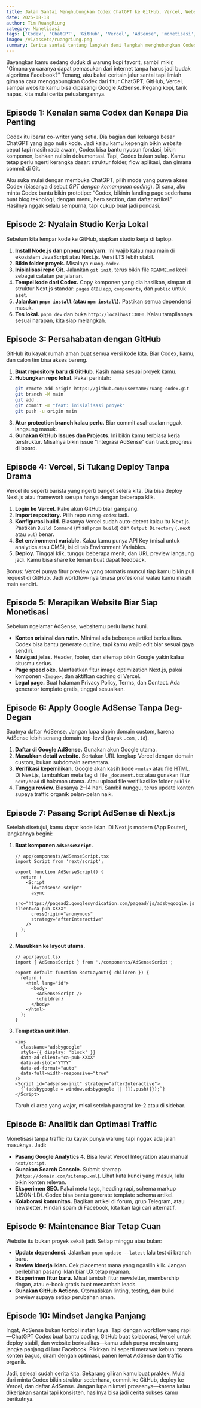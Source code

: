 ```yaml
---
title: Jalan Santai Menghubungkan Codex ChatGPT ke GitHub, Vercel, Website, dan AdSense
date: 2025-08-18
author: Tim RuangRiung
category: Monetisasi
tags: ['Codex', 'ChatGPT', 'GitHub', 'Vercel', 'AdSense', 'monetisasi', 'website']
image: /v1/assets/ruangriung.png
summary: Cerita santai tentang langkah demi langkah menghubungkan Codex, GitHub, Vercel, dan Google AdSense agar website pribadi bisa cuan tanpa bergantung pada Facebook.
---
```


Bayangkan kamu sedang duduk di warung kopi favorit, sambil mikir, "Gimana ya caranya dapat pemasukan dari internet tanpa harus jadi budak algoritma Facebook?" Tenang, aku bakal ceritain jalur santai tapi ilmiah gimana cara menggabungkan Codex dari fitur ChatGPT, GitHub, Vercel, sampai website kamu bisa dipasangi Google AdSense. Pegang kopi, tarik napas, kita mulai cerita petualangannya.

## Episode 1: Kenalan sama Codex dan Kenapa Dia Penting

Codex itu ibarat co-writer yang setia. Dia bagian dari keluarga besar ChatGPT yang jago nulis kode. Jadi kalau kamu kepengin bikin website cepat tapi masih rada awam, Codex bisa bantu nyusun fondasi, bikin komponen, bahkan nulisin dokumentasi. Tapi, Codex bukan sulap. Kamu tetap perlu ngerti kerangka dasar: struktur folder, flow aplikasi, dan gimana commit di Git.

Aku suka mulai dengan membuka ChatGPT, pilih mode yang punya akses Codex (biasanya disebut *GPT dengan kemampuan coding*). Di sana, aku minta Codex bantu bikin prototipe: “Codex, bikinin landing page sederhana buat blog teknologi, dengan menu, hero section, dan daftar artikel.” Hasilnya nggak selalu sempurna, tapi cukup buat jadi pondasi.

## Episode 2: Nyalain Studio Kerja Lokal

Sebelum kita lempar kode ke GitHub, siapkan studio kerja di laptop.

1. **Install Node.js dan pnpm/npm/yarn.** Ini wajib kalau mau main di ekosistem JavaScript atau Next.js. Versi LTS lebih stabil.
2. **Bikin folder proyek.** Misalnya `ruang-codex`.
3. **Inisialisasi repo Git.** Jalankan `git init`, terus bikin file `README.md` kecil sebagai catatan perjalanan.
4. **Tempel kode dari Codex.** Copy komponen yang dia hasilkan, simpan di struktur Next.js standar: `pages` atau `app`, `components`, dan `public` untuk aset.
5. **Jalankan `pnpm install` (atau `npm install`).** Pastikan semua dependensi masuk.
6. **Tes lokal.** `pnpm dev` dan buka `http://localhost:3000`. Kalau tampilannya sesuai harapan, kita siap melangkah.

## Episode 3: Persahabatan dengan GitHub

GitHub itu kayak rumah aman buat semua versi kode kita. Biar Codex, kamu, dan calon tim bisa akses bareng.

1. **Buat repository baru di GitHub.** Kasih nama sesuai proyek kamu.
2. **Hubungkan repo lokal.** Pakai perintah:
   ```bash
   git remote add origin https://github.com/username/ruang-codex.git
   git branch -M main
   git add .
   git commit -m "feat: inisialisasi proyek"
   git push -u origin main
   ```
3. **Atur protection branch kalau perlu.** Biar commit asal-asalan nggak langsung masuk.
4. **Gunakan GitHub Issues dan Projects.** Ini bikin kamu terbiasa kerja terstruktur. Misalnya bikin issue “Integrasi AdSense” dan track progress di board.

## Episode 4: Vercel, Si Tukang Deploy Tanpa Drama

Vercel itu seperti barista yang ngerti banget selera kita. Dia bisa deploy Next.js atau framework serupa hanya dengan beberapa klik.

1. **Login ke Vercel.** Pake akun GitHub biar gampang.
2. **Import repository.** Pilih repo `ruang-codex` tadi.
3. **Konfigurasi build.** Biasanya Vercel sudah auto-detect kalau itu Next.js. Pastikan `Build Command` (misal `pnpm build`) dan `Output Directory` (`.next` atau `out`) benar.
4. **Set environment variable.** Kalau kamu punya API Key (misal untuk analytics atau CMS), isi di tab Environment Variables.
5. **Deploy.** Tinggal klik, tunggu beberapa menit, dan URL preview langsung jadi. Kamu bisa share ke teman buat dapat feedback.

Bonus: Vercel punya fitur preview yang otomatis muncul tiap kamu bikin pull request di GitHub. Jadi workflow-nya terasa profesional walau kamu masih main sendiri.

## Episode 5: Merapikan Website Biar Siap Monetisasi

Sebelum ngelamar AdSense, websitemu perlu layak huni.

- **Konten orisinal dan rutin.** Minimal ada beberapa artikel berkualitas. Codex bisa bantu generate outline, tapi kamu wajib edit biar sesuai gaya sendiri.
- **Navigasi jelas.** Header, footer, dan sitemap bikin Google yakin kalau situsmu serius.
- **Page speed oke.** Manfaatkan fitur image optimization Next.js, pakai komponen `<Image>`, dan aktifkan caching di Vercel.
- **Legal page.** Buat halaman Privacy Policy, Terms, dan Contact. Ada generator template gratis, tinggal sesuaikan.

## Episode 6: Apply Google AdSense Tanpa Deg-Degan

Saatnya daftar AdSense. Jangan lupa siapin domain custom, karena AdSense lebih senang domain top-level (kayak `.com`, `.id`).

1. **Daftar di Google AdSense.** Gunakan akun Google utama.
2. **Masukkan detail website.** Sertakan URL lengkap Vercel dengan domain custom, bukan subdomain sementara.
3. **Verifikasi kepemilikan.** Google akan kasih kode `<meta>` atau file HTML. Di Next.js, tambahkan meta tag di file `_document.tsx` atau gunakan fitur `next/head` di halaman utama. Atau upload file verifikasi ke folder `public`.
4. **Tunggu review.** Biasanya 2–14 hari. Sambil nunggu, terus update konten supaya traffic organik pelan-pelan naik.

## Episode 7: Pasang Script AdSense di Next.js

Setelah disetujui, kamu dapat kode iklan. Di Next.js modern (App Router), langkahnya begini:

1. **Buat komponen `AdSenseScript`.**
   ```tsx
   // app/components/AdSenseScript.tsx
   import Script from 'next/script';

   export function AdSenseScript() {
     return (
       <Script
         id="adsense-script"
         async
         src="https://pagead2.googlesyndication.com/pagead/js/adsbygoogle.js?client=ca-pub-XXXX"
         crossOrigin="anonymous"
         strategy="afterInteractive"
       />
     );
   }
   ```
2. **Masukkan ke layout utama.**
   ```tsx
   // app/layout.tsx
   import { AdSenseScript } from './components/AdSenseScript';

   export default function RootLayout({ children }) {
     return (
       <html lang="id">
         <body>
           <AdSenseScript />
           {children}
         </body>
       </html>
     );
   }
   ```
3. **Tempatkan unit iklan.**
   ```tsx
   <ins
     className="adsbygoogle"
     style={{ display: 'block' }}
     data-ad-client="ca-pub-XXXX"
     data-ad-slot="YYYY"
     data-ad-format="auto"
     data-full-width-responsive="true"
   />
   <Script id="adsense-init" strategy="afterInteractive">
     {`(adsbygoogle = window.adsbygoogle || []).push({});`}
   </Script>
   ```
   Taruh di area yang wajar, misal setelah paragraf ke-2 atau di sidebar.

## Episode 8: Analitik dan Optimasi Traffic

Monetisasi tanpa traffic itu kayak punya warung tapi nggak ada jalan masuknya. Jadi:

- **Pasang Google Analytics 4.** Bisa lewat Vercel Integration atau manual `next/script`.
- **Gunakan Search Console.** Submit sitemap (`https://domain.com/sitemap.xml`). Lihat kata kunci yang masuk, lalu bikin konten relevan.
- **Eksperimen SEO.** Pakai meta tags, heading rapi, schema markup (JSON-LD). Codex bisa bantu generate template schema artikel.
- **Kolaborasi komunitas.** Bagikan artikel di forum, grup Telegram, atau newsletter. Hindari spam di Facebook, kita kan lagi cari alternatif.

## Episode 9: Maintenance Biar Tetap Cuan

Website itu bukan proyek sekali jadi. Setiap minggu atau bulan:

- **Update dependensi.** Jalankan `pnpm update --latest` lalu test di branch baru.
- **Review kinerja iklan.** Cek placement mana yang ngasilin klik. Jangan berlebihan pasang iklan biar UX tetap nyaman.
- **Eksperimen fitur baru.** Misal tambah fitur newsletter, membership ringan, atau e-book gratis buat menambah leads.
- **Gunakan GitHub Actions.** Otomatiskan linting, testing, dan build preview supaya setiap perubahan aman.

## Episode 10: Mindset Jangka Panjang

Ingat, AdSense bukan tombol instan kaya. Tapi dengan workflow yang rapi—ChatGPT Codex buat bantu coding, GitHub buat kolaborasi, Vercel untuk deploy stabil, dan website berkualitas—kamu udah punya mesin uang jangka panjang di luar Facebook. Pikirkan ini seperti merawat kebun: tanam konten bagus, siram dengan optimasi, panen lewat AdSense dan traffic organik.

Jadi, selesai sudah cerita kita. Sekarang giliran kamu buat praktek. Mulai dari minta Codex bikin struktur sederhana, commit ke GitHub, deploy ke Vercel, dan daftar AdSense. Jangan lupa nikmati prosesnya—karena kalau dikerjakan santai tapi konsisten, hasilnya bisa jadi cerita sukses kamu berikutnya.
